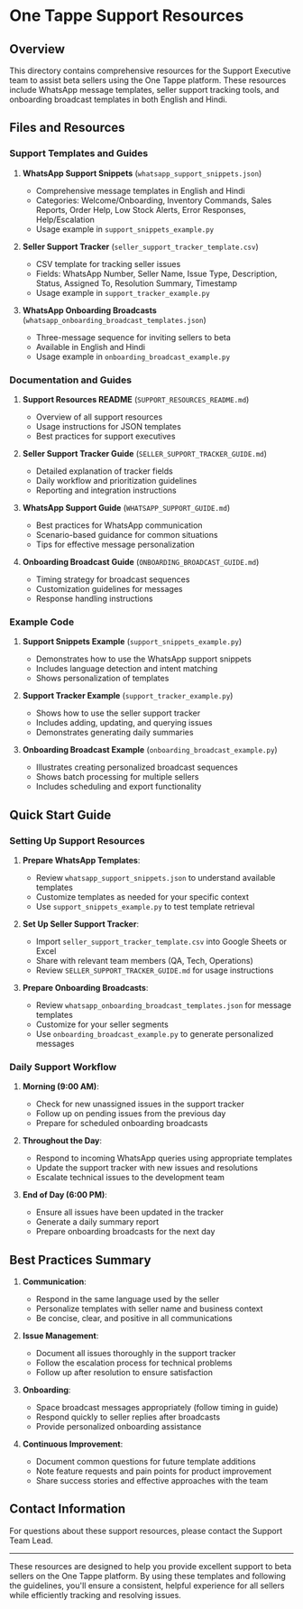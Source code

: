 # One Tappe Support Resources

## Overview

This directory contains comprehensive resources for the Support Executive team to assist beta sellers using the One Tappe platform. These resources include WhatsApp message templates, seller support tracking tools, and onboarding broadcast templates in both English and Hindi.

## Files and Resources

### Support Templates and Guides

1. **WhatsApp Support Snippets** (`whatsapp_support_snippets.json`)
   - Comprehensive message templates in English and Hindi
   - Categories: Welcome/Onboarding, Inventory Commands, Sales Reports, Order Help, Low Stock Alerts, Error Responses, Help/Escalation
   - Usage example in `support_snippets_example.py`

2. **Seller Support Tracker** (`seller_support_tracker_template.csv`)
   - CSV template for tracking seller issues
   - Fields: WhatsApp Number, Seller Name, Issue Type, Description, Status, Assigned To, Resolution Summary, Timestamp
   - Usage example in `support_tracker_example.py`

3. **WhatsApp Onboarding Broadcasts** (`whatsapp_onboarding_broadcast_templates.json`)
   - Three-message sequence for inviting sellers to beta
   - Available in English and Hindi
   - Usage example in `onboarding_broadcast_example.py`

### Documentation and Guides

1. **Support Resources README** (`SUPPORT_RESOURCES_README.md`)
   - Overview of all support resources
   - Usage instructions for JSON templates
   - Best practices for support executives

2. **Seller Support Tracker Guide** (`SELLER_SUPPORT_TRACKER_GUIDE.md`)
   - Detailed explanation of tracker fields
   - Daily workflow and prioritization guidelines
   - Reporting and integration instructions

3. **WhatsApp Support Guide** (`WHATSAPP_SUPPORT_GUIDE.md`)
   - Best practices for WhatsApp communication
   - Scenario-based guidance for common situations
   - Tips for effective message personalization

4. **Onboarding Broadcast Guide** (`ONBOARDING_BROADCAST_GUIDE.md`)
   - Timing strategy for broadcast sequences
   - Customization guidelines for messages
   - Response handling instructions

### Example Code

1. **Support Snippets Example** (`support_snippets_example.py`)
   - Demonstrates how to use the WhatsApp support snippets
   - Includes language detection and intent matching
   - Shows personalization of templates

2. **Support Tracker Example** (`support_tracker_example.py`)
   - Shows how to use the seller support tracker
   - Includes adding, updating, and querying issues
   - Demonstrates generating daily summaries

3. **Onboarding Broadcast Example** (`onboarding_broadcast_example.py`)
   - Illustrates creating personalized broadcast sequences
   - Shows batch processing for multiple sellers
   - Includes scheduling and export functionality

## Quick Start Guide

### Setting Up Support Resources

1. **Prepare WhatsApp Templates**:
   - Review `whatsapp_support_snippets.json` to understand available templates
   - Customize templates as needed for your specific context
   - Use `support_snippets_example.py` to test template retrieval

2. **Set Up Seller Support Tracker**:
   - Import `seller_support_tracker_template.csv` into Google Sheets or Excel
   - Share with relevant team members (QA, Tech, Operations)
   - Review `SELLER_SUPPORT_TRACKER_GUIDE.md` for usage instructions

3. **Prepare Onboarding Broadcasts**:
   - Review `whatsapp_onboarding_broadcast_templates.json` for message templates
   - Customize for your seller segments
   - Use `onboarding_broadcast_example.py` to generate personalized messages

### Daily Support Workflow

1. **Morning (9:00 AM)**:
   - Check for new unassigned issues in the support tracker
   - Follow up on pending issues from the previous day
   - Prepare for scheduled onboarding broadcasts

2. **Throughout the Day**:
   - Respond to incoming WhatsApp queries using appropriate templates
   - Update the support tracker with new issues and resolutions
   - Escalate technical issues to the development team

3. **End of Day (6:00 PM)**:
   - Ensure all issues have been updated in the tracker
   - Generate a daily summary report
   - Prepare onboarding broadcasts for the next day

## Best Practices Summary

1. **Communication**:
   - Respond in the same language used by the seller
   - Personalize templates with seller name and business context
   - Be concise, clear, and positive in all communications

2. **Issue Management**:
   - Document all issues thoroughly in the support tracker
   - Follow the escalation process for technical problems
   - Follow up after resolution to ensure satisfaction

3. **Onboarding**:
   - Space broadcast messages appropriately (follow timing in guide)
   - Respond quickly to seller replies after broadcasts
   - Provide personalized onboarding assistance

4. **Continuous Improvement**:
   - Document common questions for future template additions
   - Note feature requests and pain points for product improvement
   - Share success stories and effective approaches with the team

## Contact Information

For questions about these support resources, please contact the Support Team Lead.

---

These resources are designed to help you provide excellent support to beta sellers on the One Tappe platform. By using these templates and following the guidelines, you'll ensure a consistent, helpful experience for all sellers while efficiently tracking and resolving issues.